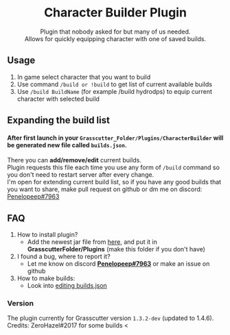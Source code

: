 # <center> Character Builder Plugin
 <center> Plugin that nobody asked for but many of us needed.  <br />
Allows for quickly equipping character with one of saved builds.</center>

## Usage

1. In game select character that you want to build 
2. Use command `/build or !build` to get list of current available builds 
3. Use `/build BuildName` (for example /build hydrodps) to equip current character with selected build

## Expanding the build list
#### After first launch in your `Grasscutter_Folder/Plugins/CharacterBuilder` will be generated new file called `builds.json`.
There you can **add/remove/edit** current builds.  <br />
Plugin requests this file each time you use any form of `/build` command so you don't need to restart server after every change. \
I'm open for extending current build list, so if you have any good builds that you want to share, make pull request on github or dm me on discord: <a href="https://discord.com/users/276265598508466176">Penelopeep#7963</a>

## FAQ
1. How to install plugin?
    - Add the newest jar file from [here](https://github.com/Penelopeep/CharacterBuilder/releases), and put it in **GrasscutterFolder/Plugins** (make this folder if you don't have)
2. I found a bug, where to report it?
    - Let me know on discord **<a href="https://discord.com/users/276265598508466176">Penelopeep#7963</a>** or make an issue on github
3. How to make builds: 
    - Look into [editing builds.json](Artifacts.md)
### Version
The plugin currently for Grasscutter version `1.3.2-dev` (updated to 1.4.6).
Credits: ZeroHazel#2017 for some builds <
